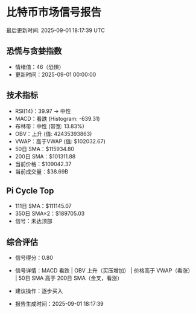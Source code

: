 # 比特币市场信号报告

最后更新时间: 2025-09-01 18:17:39 UTC

## 恐慌与贪婪指数
- 情绪值：46（恐惧）
- 更新时间：2025-09-01 00:00:00

## 技术指标
- RSI(14)：39.97 → 中性
- MACD：看跌 (Histogram: -639.31)
- 布林带：中性 (带宽: 13.83%)
- OBV：上升 (值: 42435393863)
- VWAP：高于VWAP (值: $102032.67)
- 50日 SMA：$115934.80
- 200日 SMA：$101311.88
- 当前价格：$109042.37
- 当前成交量：$38.69B

## Pi Cycle Top
- 111日 SMA：$111145.07
- 350日 SMA×2：$189705.03
- 信号：未达顶部

## 综合评估
- 信号得分：0.80
- 信号详情：MACD 看跌 | OBV 上升（买压增加） | 价格高于 VWAP（看涨） | 50日 SMA 高于 200日 SMA（金叉，看涨）
- 建议操作：逐步买入

- 报告生成时间：2025-09-01 18:17:39
